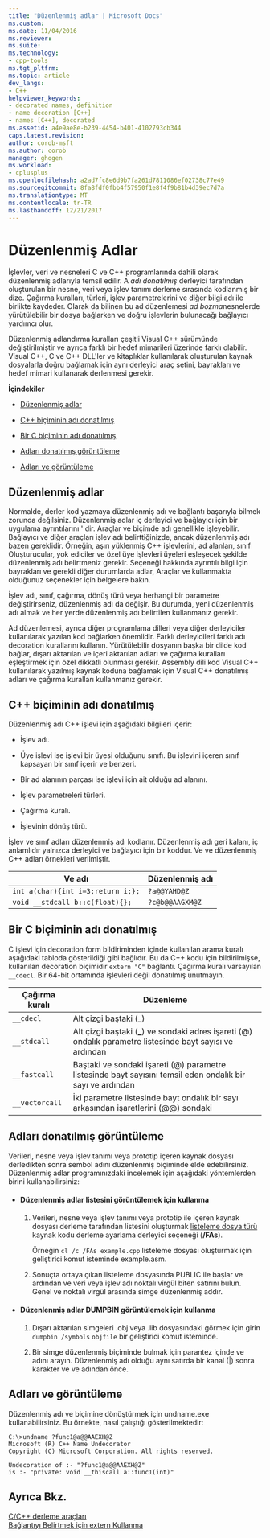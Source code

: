 ```yaml
---
title: "Düzenlenmiş adlar | Microsoft Docs"
ms.custom: 
ms.date: 11/04/2016
ms.reviewer: 
ms.suite: 
ms.technology:
- cpp-tools
ms.tgt_pltfrm: 
ms.topic: article
dev_langs:
- C++
helpviewer_keywords:
- decorated names, definition
- name decoration [C++]
- names [C++], decorated
ms.assetid: a4e9ae8e-b239-4454-b401-4102793cb344
caps.latest.revision: 
author: corob-msft
ms.author: corob
manager: ghogen
ms.workload:
- cplusplus
ms.openlocfilehash: a2ad7fc8e6d9b7fa261d7811086ef02738c77e49
ms.sourcegitcommit: 8fa8fdf0fbb4f57950f1e8f4f9b81b4d39ec7d7a
ms.translationtype: MT
ms.contentlocale: tr-TR
ms.lasthandoff: 12/21/2017
---
```

# <a name="decorated-names"></a>Düzenlenmiş Adlar
İşlevler, veri ve nesneleri C ve C++ programlarında dahili olarak düzenlenmiş adlarıyla temsil edilir. A *adı donatılmış* derleyici tarafından oluşturulan bir nesne, veri veya işlev tanımı derleme sırasında kodlanmış bir dize. Çağırma kuralları, türleri, işlev parametrelerini ve diğer bilgi adı ile birlikte kaydeder. Olarak da bilinen bu ad düzenlemesi *ad bozma*nesnelerde yürütülebilir bir dosya bağlarken ve doğru işlevlerin bulunacağı bağlayıcı yardımcı olur.  
  
 Düzenlenmiş adlandırma kuralları çeşitli Visual C++ sürümünde değiştirilmiştir ve ayrıca farklı bir hedef mimarileri üzerinde farklı olabilir. Visual C++, C ve C++ DLL'ler ve kitaplıklar kullanılarak oluşturulan kaynak dosyalarla doğru bağlamak için aynı derleyici araç setini, bayrakları ve hedef mimari kullanarak derlenmesi gerekir.  
  
 **İçindekiler**  
  
-   [Düzenlenmiş adlar](#Using)  
  
-   [C++ biçiminin adı donatılmış](#Format)  
  
-   [Bir C biçiminin adı donatılmış](#FormatC)  
  
-   [Adları donatılmış görüntüleme](#Viewing)  
  
-   [Adları ve görüntüleme](#Undecorated)  
  
##  <a name="Using"></a>Düzenlenmiş adlar  
 Normalde, derler kod yazmaya düzenlenmiş adı ve bağlantı başarıyla bilmek zorunda değilsiniz. Düzenlenmiş adlar iç derleyici ve bağlayıcı için bir uygulama ayrıntılarını ' dir. Araçlar ve biçimde adı genellikle işleyebilir. Bağlayıcı ve diğer araçları işlev adı belirttiğinizde, ancak düzenlenmiş adı bazen gereklidir. Örneğin, aşırı yüklenmiş C++ işlevlerini, ad alanları, sınıf Oluşturucular, yok ediciler ve özel üye işlevleri üyeleri eşleşecek şekilde düzenlenmiş adı belirtmeniz gerekir. Seçeneği hakkında ayrıntılı bilgi için bayrakları ve gerekli diğer durumlarda adlar, Araçlar ve kullanmakta olduğunuz seçenekler için belgelere bakın.  
  
 İşlev adı, sınıf, çağırma, dönüş türü veya herhangi bir parametre değiştirirseniz, düzenlenmiş adı da değişir. Bu durumda, yeni düzenlenmiş adı almak ve her yerde düzenlenmiş adı belirtilen kullanmanız gerekir.  
  
 Ad düzenlemesi, ayrıca diğer programlama dilleri veya diğer derleyiciler kullanılarak yazılan kod bağlarken önemlidir. Farklı derleyicileri farklı adı decoration kurallarını kullanın. Yürütülebilir dosyanın başka bir dilde kod bağlar, dışarı aktarılan ve içeri aktarılan adları ve çağırma kuralları eşleştirmek için özel dikkatli olunması gerekir. Assembly dili kod Visual C++ kullanılarak yazılmış kaynak koduna bağlamak için Visual C++ donatılmış adları ve çağırma kuralları kullanmanız gerekir.  
  
##  <a name="Format"></a>C++ biçiminin adı donatılmış  
 Düzenlenmiş adı C++ işlevi için aşağıdaki bilgileri içerir:  
  
-   İşlev adı.  
  
-   Üye işlevi ise işlevi bir üyesi olduğunu sınıfı. Bu işlevini içeren sınıf kapsayan bir sınıf içerir ve benzeri.  
  
-   Bir ad alanının parçası ise işlevi için ait olduğu ad alanını.  
  
-   İşlev parametreleri türleri.  
  
-   Çağırma kuralı.  
  
-   İşlevinin dönüş türü.  
  
 İşlev ve sınıf adları düzenlenmiş adı kodlanır. Düzenlenmiş adı geri kalanı, iç anlamlıdır yalnızca derleyici ve bağlayıcı için bir koddur. Ve ve düzenlenmiş C++ adları örnekleri verilmiştir.  
  
|Ve adı|Düzenlenmiş adı|  
|----------------------|--------------------|  
|`int a(char){int i=3;return i;};`|`?a@@YAHD@Z`|  
|`void __stdcall b::c(float){};`|`?c@b@@AAGXM@Z`|  
  
##  <a name="FormatC"></a>Bir C biçiminin adı donatılmış  
 C işlevi için decoration form bildiriminden içinde kullanılan arama kuralı aşağıdaki tabloda gösterildiği gibi bağlıdır. Bu da C++ kodu için bildirilmişse, kullanılan decoration biçimidir `extern "C"` bağlantı. Çağırma kuralı varsayılan `__cdecl`. Bir 64-bit ortamında işlevleri değil donatılmış unutmayın.  
  
|Çağırma kuralı|Düzenleme|  
|------------------------|----------------|  
|`__cdecl`|Alt çizgi baştaki (**_**)|  
|`__stdcall`|Alt çizgi baştaki (**_**) ve sondaki adres işareti (@) ondalık parametre listesinde bayt sayısı ve ardından|  
|`__fastcall`|Baştaki ve sondaki işareti (@) parametre listesinde bayt sayısını temsil eden ondalık bir sayı ve ardından|  
|`__vectorcall`|İki parametre listesinde bayt ondalık bir sayı arkasından işaretlerini (@@) sondaki|  
  
##  <a name="Viewing"></a>Adları donatılmış görüntüleme  
 Verileri, nesne veya işlev tanımı veya prototip içeren kaynak dosyası derledikten sonra sembol adını düzenlenmiş biçiminde elde edebilirsiniz. Düzenlenmiş adlar programınızdaki incelemek için aşağıdaki yöntemlerden birini kullanabilirsiniz:  
  
-   #### <a name="to-use-a-listing-to-view-decorated-names"></a>Düzenlenmiş adlar listesini görüntülemek için kullanma  
  
    1.  Verileri, nesne veya işlev tanımı veya prototip ile içeren kaynak dosyası derleme tarafından listesini oluşturmak [listeleme dosya türü](../../build/reference/fa-fa-listing-file.md) kaynak kodu derleme ayarlama derleyici seçeneği (**/FAs**).  
  
         Örneğin `cl /c /FAs example.cpp` listeleme dosyası oluşturmak için geliştirici komut isteminde example.asm.  
  
    2.  Sonuçta ortaya çıkan listeleme dosyasında PUBLIC ile başlar ve ardından ve veri veya işlev adı noktalı virgül biten satırını bulun. Genel ve noktalı virgül arasında simge düzenlenmiş addır.  
  
-   #### <a name="to-use-dumpbin-to-view-decorated-names"></a>Düzenlenmiş adlar DUMPBIN görüntülemek için kullanma  
  
    1.  Dışarı aktarılan simgeleri .obj veya .lib dosyasındaki görmek için girin `dumpbin /symbols` `objfile` bir geliştirici komut isteminde.  
  
    2.  Bir simge düzenlenmiş biçiminde bulmak için parantez içinde ve adını arayın. Düzenlenmiş adı olduğu aynı satırda bir kanal (&#124;) sonra karakter ve ve adından önce.  
  
##  <a name="Undecorated"></a>Adları ve görüntüleme  
 Düzenlenmiş adı ve biçimine dönüştürmek için undname.exe kullanabilirsiniz. Bu örnekte, nasıl çalıştığı gösterilmektedir:  
  
```  
C:\>undname ?func1@a@@AAEXH@Z  
Microsoft (R) C++ Name Undecorator  
Copyright (C) Microsoft Corporation. All rights reserved.  
  
Undecoration of :- "?func1@a@@AAEXH@Z"  
is :- "private: void __thiscall a::func1(int)"  
```  
  
## <a name="see-also"></a>Ayrıca Bkz.  
 [C/C++ derleme araçları](../../build/reference/c-cpp-build-tools.md)   
 [Bağlantıyı Belirtmek için extern Kullanma](../../cpp/using-extern-to-specify-linkage.md)